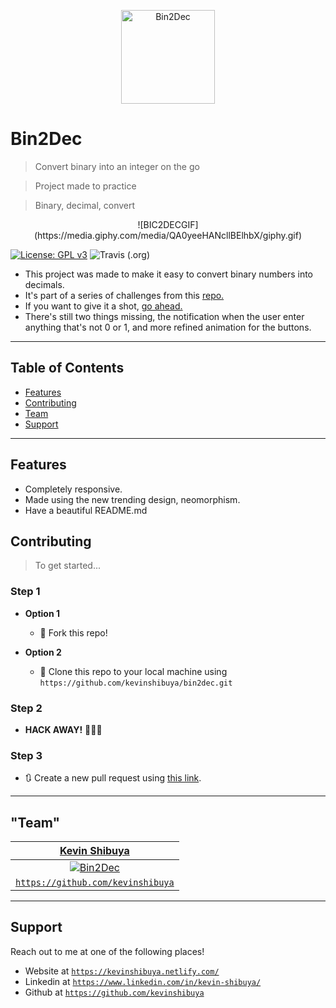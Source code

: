 <p align="center">
<a href="http://www.iconarchive.com/show/windows-8-icons-by-icons8/Numbers-2-Black-icon.html"><img src="http://icons.iconarchive.com/icons/icons8/windows-8/512/Numbers-2-Black-icon.png" title="Bin2Dec" alt="Bin2Dec" width="150"></a>
</p>

# Bin2Dec

> Convert binary into an integer on the go

> Project made to practice

> Binary, decimal, convert

<p align="center">
![BIC2DECGIF](https://media.giphy.com/media/QA0yeeHANcllBElhbX/giphy.gif)

[![License: GPL v3](https://img.shields.io/badge/License-GPLv3-blue.svg)](https://www.gnu.org/licenses/gpl-3.0) ![Travis (.org)](https://img.shields.io/travis/kevinshibuya/bin2dec)
</p>



- This project was made to make it easy to convert binary numbers into decimals.
- It's part of a series of challenges from this <a href="https://github.com/florinpop17/app-ideas">repo.</a>
- If you want to give it a shot, <a href="https://github.com/florinpop17/app-ideas/blob/master/Projects/1-Beginner/Bin2Dec-App.md">go ahead.</a>
- There's still two things missing, the notification when the user enter anything that's not 0 or 1, and more refined animation for the buttons.


---

## Table of Contents

- [Features](#features)
- [Contributing](#contributing)
- [Team](#team)
- [Support](#support)

---

## Features

- Completely responsive.
- Made using the new trending design, neomorphism.
- Have a beautiful README.md


## Contributing

> To get started...

### Step 1

- **Option 1**
    - 🍴 Fork this repo!

- **Option 2**
    - 👯 Clone this repo to your local machine using `https://github.com/kevinshibuya/bin2dec.git`

### Step 2

- **HACK AWAY!** 🔨🔨🔨

### Step 3

- 🔃 Create a new pull request using <a href="https://github.com/kevinshibuya/bin2dec/compare?expand=1" target="_blank">this link</a>.

---

## "Team"

| <a href="https://www.linkedin.com/in/kevin-shibuya/" target="_blank">**Kevin Shibuya**</a> |
| :---: |
| [![Bin2Dec](https://avatars0.githubusercontent.com/u/47981817?s=200&v=4)](https://avatars0.githubusercontent.com/u/47981817?s=460&v=4)
| <a href="https://github.com/kevinshibuya" target="_blank">`https://github.com/kevinshibuya`</a>

---

## Support

Reach out to me at one of the following places!

- Website at <a href="https://kevinshibuya.netlify.com/" target="_blank">`https://kevinshibuya.netlify.com/`</a>
- Linkedin at <a href="https://www.linkedin.com/in/kevin-shibuya/" target="_blank">`https://www.linkedin.com/in/kevin-shibuya/`</a>
- Github at <a href="https://github.com/kevinshibuya" target="_blank">`https://github.com/kevinshibuya`</a>